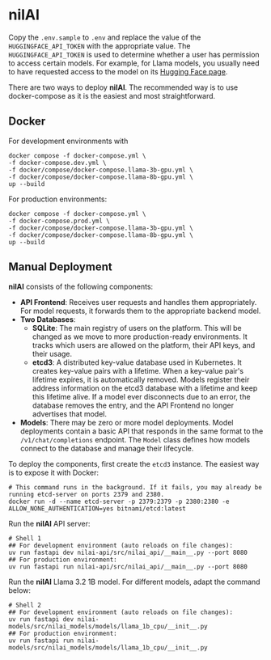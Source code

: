 # nilAI

Copy the `.env.sample` to `.env` and replace the value of the `HUGGINGFACE_API_TOKEN` with the appropriate value. The `HUGGINGFACE_API_TOKEN` is used to determine whether a user has permission to access certain models. For example, for Llama models, you usually need to have requested access to the model on its [Hugging Face page](https://huggingface.co/meta-llama/Llama-3.2-1B).

There are two ways to deploy **nilAI**. The recommended way is to use docker-compose as it is the easiest and most straightforward.

## Docker

For development environments with 
```shell
docker compose -f docker-compose.yml \
-f docker-compose.dev.yml \
-f docker/compose/docker-compose.llama-3b-gpu.yml \
-f docker/compose/docker-compose.llama-8b-gpu.yml \
up --build 
```

For production environments:
```shell
docker compose -f docker-compose.yml \
-f docker-compose.prod.yml \
-f docker/compose/docker-compose.llama-3b-gpu.yml \
-f docker/compose/docker-compose.llama-8b-gpu.yml \
up --build 
```

## Manual Deployment

**nilAI** consists of the following components:
 - **API Frontend**: Receives user requests and handles them appropriately. For model requests, it forwards them to the appropriate backend model.
 - **Two Databases**:
    - **SQLite**: The main registry of users on the platform. This will be changed as we move to more production-ready environments. It tracks which users are allowed on the platform, their API keys, and their usage.
    - **etcd3**: A distributed key-value database used in Kubernetes. It creates key-value pairs with a lifetime. When a key-value pair's lifetime expires, it is automatically removed. Models register their address information on the etcd3 database with a lifetime and keep this lifetime alive. If a model ever disconnects due to an error, the database removes the entry, and the API Frontend no longer advertises that model.
 - **Models**: There may be zero or more model deployments. Model deployments contain a basic API that responds in the same format to the `/v1/chat/completions` endpoint. The `Model` class defines how models connect to the database and manage their lifecycle.

To deploy the components, first create the `etcd3` instance. The easiest way is to expose it with Docker:

```shell
# This command runs in the background. If it fails, you may already be running etcd-server on ports 2379 and 2380.
docker run -d --name etcd-server -p 2379:2379 -p 2380:2380 -e ALLOW_NONE_AUTHENTICATION=yes bitnami/etcd:latest 
```

Run the **nilAI** API server:
```shell
# Shell 1
## For development environment (auto reloads on file changes):
uv run fastapi dev nilai-api/src/nilai_api/__main__.py --port 8080
## For production environment:
uv run fastapi run nilai-api/src/nilai_api/__main__.py --port 8080
```

Run the **nilAI** Llama 3.2 1B model. For different models, adapt the command below:
```shell
# Shell 2
## For development environment (auto reloads on file changes):
uv run fastapi dev nilai-models/src/nilai_models/models/llama_1b_cpu/__init__.py
## For production environment:
uv run fastapi run nilai-models/src/nilai_models/models/llama_1b_cpu/__init__.py
```
